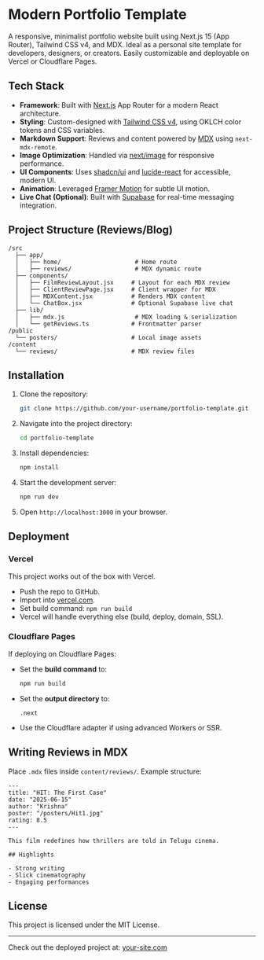 # Modern Portfolio Template

A responsive, minimalist portfolio website built using Next.js 15 (App Router), Tailwind CSS v4, and MDX. Ideal as a personal site template for developers, designers, or creators. Easily customizable and deployable on Vercel or Cloudflare Pages.

## Tech Stack

- **Framework**: Built with [Next.js](https://nextjs.org) App Router for a modern React architecture.
- **Styling**: Custom-designed with [Tailwind CSS v4](https://tailwindcss.com), using OKLCH color tokens and CSS variables.
- **Markdown Support**: Reviews and content powered by [MDX](https://mdxjs.com) using `next-mdx-remote`.
- **Image Optimization**: Handled via [next/image](https://nextjs.org/docs/api-reference/next/image) for responsive performance.
- **UI Components**: Uses [shadcn/ui](https://ui.shadcn.com) and [lucide-react](https://lucide.dev) for accessible, modern UI.
- **Animation**: Leveraged [Framer Motion](https://www.framer.com/motion/) for subtle UI motion.
- **Live Chat (Optional)**: Built with [Supabase](https://supabase.com) for real-time messaging integration.

## Project Structure (Reviews/Blog)

```
/src
  ├── app/
  │   ├── home/                     # Home route
  │   ├── reviews/                  # MDX dynamic route
  ├── components/
  │   ├── FilmReviewLayout.jsx     # Layout for each MDX review
  │   ├── ClientReviewPage.jsx     # Client wrapper for MDX
  │   ├── MDXContent.jsx           # Renders MDX content
  │   └── ChatBox.jsx              # Optional Supabase live chat
  ├── lib/
  │   ├── mdx.js                    # MDX loading & serialization
  │   └── getReviews.ts            # Frontmatter parser
/public
  └── posters/                     # Local image assets
/content
  └── reviews/                     # MDX review files
```

## Installation

1. Clone the repository:  
    ```bash
    git clone https://github.com/your-username/portfolio-template.git
    ```

2. Navigate into the project directory:  
    ```bash
    cd portfolio-template
    ```

3. Install dependencies:  
    ```bash
    npm install
    ```

4. Start the development server:  
    ```bash
    npm run dev
    ```

5. Open `http://localhost:3000` in your browser.

## Deployment

### Vercel

This project works out of the box with Vercel.

- Push the repo to GitHub.
- Import into [vercel.com](https://vercel.com).
- Set build command: `npm run build`
- Vercel will handle everything else (build, deploy, domain, SSL).

### Cloudflare Pages

If deploying on Cloudflare Pages:

- Set the **build command** to:
  ```bash
  npm run build
  ```

- Set the **output directory** to:
  ```
  .next
  ```

- Use the Cloudflare adapter if using advanced Workers or SSR.

## Writing Reviews in MDX

Place `.mdx` files inside `content/reviews/`. Example structure:

```mdx
---
title: "HIT: The First Case"
date: "2025-06-15"
author: "Krishna"
poster: "/posters/Hit1.jpg"
rating: 8.5
---

This film redefines how thrillers are told in Telugu cinema.

## Highlights

- Strong writing
- Slick cinematography
- Engaging performances
```

## License

This project is licensed under the MIT License.

---

Check out the deployed project at: [your-site.com](https://srikar.xyz/)
